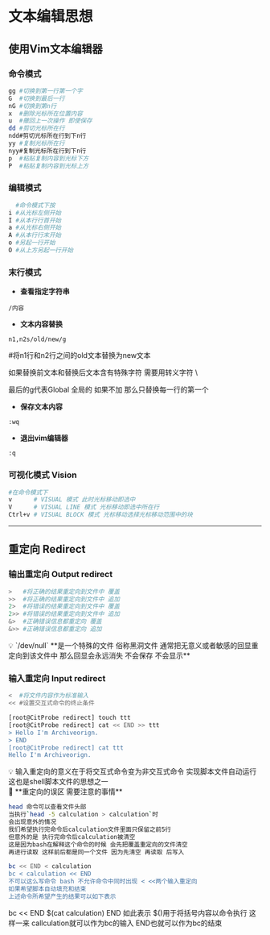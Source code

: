 # 文本编辑思想

## 使用Vim文本编辑器

### 命令模式

```bash
gg #切换到第一行第一个字
G  #切换到最后一行
nG #切换到第n行
x  #删除光标所在位置内容
u  #撤回上一次操作 即使保存
dd #剪切光标所在行
ndd#剪切光标所在行到下n行
yy #复制光标所在行
nyy#复制光标所在行到下n行
p  #粘贴复制内容到光标下方
P  #粘贴复制内容到光标上方
```

### 编辑模式

```bash
  #命令模式下按
i #从光标左侧开始
I #从本行行首开始
a #从光标右侧开始
A #从本行行末开始
o #另起一行开始
O #从上方另起一行开始
```

### 末行模式

- **查看指定字符串**

`/内容`

- **文本内容替换**

`n1,n2s/old/new/g` 

#将n1行和n2行之间的old文本替换为new文本

如果替换前文本和替换后文本含有特殊字符 需要用转义字符 \

最后的g代表Global 全局的 如果不加 那么只替换每一行的第一个

- **保存文本内容**

`:wq`

- **退出vim编辑器**

`:q`

### 可视化模式 Vision

```bash
#在命令模式下
v      # VISUAL 模式 此时光标移动即选中
V      # VISUAL LINE 模式 光标移动即选中所在行
Ctrl+v # VISUAL BLOCK 模式 光标移动选择光标移动范围中的块
```

---

## 重定向 Redirect

### 输出重定向 Output redirect

```bash
>   #将正确的结果重定向到文件中 覆盖
>>  #将正确的结果重定向到文件中 追加
2>  #将错误的结果重定向到文件中 覆盖
2>> #将错误的结果重定向到文件中 追加
&>  #正确错误信息都重定向 覆盖
&>> #正确错误信息都重定向 追加
```

<aside>
💡 `/dev/null` **是一个特殊的文件 俗称黑洞文件 通常把无意义或者敏感的回显重定向到该文件中 那么回显会永远消失 不会保存 不会显示**

</aside>

### 输入重定向 Input redirect

```bash
<  #将文件内容作为标准输入
<< #设置交互式命令的终止条件
```

```bash
[root@CitProbe redirect] touch ttt
[root@CitProbe redirect] cat << END >> ttt
> Hello I'm Archiveorign.
> END
[root@CitProbe redirect] cat ttt
Hello I'm Archiveorign.
```

<aside>
💡 输入重定向的意义在于将交互式命令变为非交互式命令 实现脚本文件自动运行 这也是shell脚本文件的思想之一

</aside>

<aside>
🚫 **重定向的误区 需要注意的事情**

</aside>

```bash
head 命令可以查看文件头部
当执行`head -5 calculation > calculation`时
会出现意外的情况
我们希望执行完命令后calculation文件里面只保留之前5行
但意外的是 执行完命令后calculation被清空
这是因为bash在解释这个命令的时候 会先把覆盖重定向的文件清空
再进行读取 这样前后都是同一个文件 因为先清空 再读取 后写入
```

```bash
bc << END < calculation
bc < calculation << END 
不可以这么写命令 bash 不允许命令中同时出现 < <<两个输入重定向
如果希望脚本自动填充和结束
上述命令所希望产生的结果可以如下表示
```
bc << END
$(cat calculation)
END
如此表示 $()用于将括号内容以命令执行 这样一来
callculation就可以作为bc的输入
END也就可以作为bc的结束
```